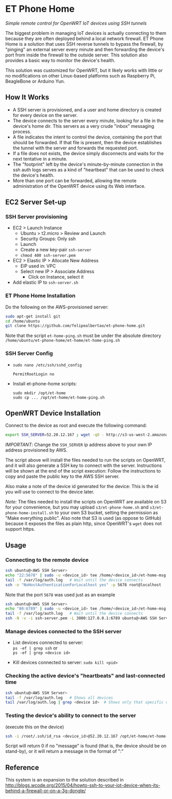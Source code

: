 # ET Phone Home

_Simple remote control for OpenWRT IoT devices using SSH tunnels_

The biggest problem in managing IoT devices is actually connecting to them because they are often deployed behind a local network firewall. ET Phone Home is a solution that uses SSH reverse tunnels to bypass the firewall, by "pinging" an external server every minute and then forwarding the device's port from inside the firewall to the outside server. This solution also provides a basic way to monitor the device's health.

This solution was customized for OpenWRT, but it likely works with little or no modifications on other Linux-based platforms such as Raspberry Pi, BeagleBone or Arduino Yun.


## How It Works

- A SSH server is provisioned, and a user and home directory is created for every device on the server.
- The device connects to the server every minute, looking for a file in the device's home dir. This servers as a very crude "inbox" messaging process.
- A file indicates the intent to control the device, containing the port that should be forwarded. If that file is present, then the device establishes the tunnel with the server and forwards the requested port.
- If a file does not exists, the device simply disconnects and waits for the next tentative in a minute.
- The "footprint" left by the device's minute-by-minute connection in the ssh auth logs serves as a kind of "heartbeat" that can be used to check the device's health.
- More than one port can be forwarded, allowing the remote administration of the OpenWRT device using its Web interface.


## EC2 Server Set-up

### SSH Server provisioning

- EC2 > Launch Instance
    - Ubuntu > t2.micro > Review and Launch
    - Security Groups: Only ssh
    - Launch
    - Create a new key-pair `ssh-server`
    - `chmod 400 ssh-server.pem`
- EC2 > Elastic IP > Allocate New Address
    - EIP used in: VPC
    - Select new IP > Associate Address
        - Click on Instance, select it
- Add elastic IP to `ssh-server.sh`

### ET Phone Home Installation

Do the following on the AWS-provisioned server:

```bash
sudo apt-get install git
cd /home/ubuntu
git clone https://github.com/felipealbertao/et-phone-home.git
```

Note that the script `et-home-ping.sh` must be under the absolute directory
  `/home/ubuntu/et-phone-home/et-home/et-home-ping.sh`


### SSH Server Config

- `sudo nano /etc/ssh/sshd_config`  
    ```
    PermitRootLogin no
    ```
- Install et-phone-home scripts:  
  ```
  sudo mkdir /opt/et-home
  sudo cp ... /opt/et-home/et-home-ping.sh
  ```

## OpenWRT Device Installation

Connect to the device as root and execute the following command:

```bash
export SSH_SERVER=52.20.12.167 ; wget -qO - http://s3-us-west-2.amazonaws.com/et-phone-home/et-phone-home-install.sh | ash
```

*IMPORTANT*: Change the `SSH_SERVER` ip address above to your own IP address provisioned by AWS.

The script above will install the files needed to run the scripts on OpenWRT, and it will also generate a SSH key to connect with the server. Instructions will be shown at the end of the script execution: Follow the instructions to copy and paste the public key to the AWS SSH server.

Also make a note of the device id generated for the device: This is the id you will use to connect to the device later.

_Note:_ The files needed to install the scripts on OpenWRT are available on S3 for your convenience, but you may upload `s3/et-phone-home.sh` and `s3/et-phone-home-install.sh` to your own S3 bucket, setting the permission as "Make everything public". Also note that S3 is used (as oppose to GitHub) because it exposes the files as plain http, since OpenWRT's `wget` does not support https.


## Usage

### Connecting to the remote device

```bash
ssh ubuntu@<AWS SSH Server>
echo "22:5678" | sudo -u <device_id> tee /home/<device_id>/et-home-msg
tail -f /var/log/auth.log   # Wait until the device connects
ssh -o "NoHostAuthenticationForLocalhost yes" -p 5678 root@localhost
```

Note that the port `5678` was used just as an example

```bash
ssh ubuntu@<AWS SSH Server>
echo "80:6789" | sudo -u <device_id> tee /home/<device_id>/et-home-msg
tail -f /var/log/auth.log   # Wait until the device connects
ssh -N -v -i ssh-server.pem -L 3000:127.0.0.1:6789 ubuntu@<AWS SSH Server>
```

### Manage devices connected to the SSH server

- List devices connected to server:  
   `ps -ef | grep ssh` or  
   `ps -ef | grep <device id>`

 - Kill devices connected to server:
   `sudo kill <pid>`


### Checking the active device's "heartbeats" and last-connected time

   ```bash
   ssh ubuntu@<AWS SSH Server>
   tail -f /var/log/auth.log   # Shows all devices
   tail /var/log/auth.log | grep <device id>  # Shows only that specific device
   ```

### Testing the device's ability to connect to the server

(execute this on the device)

```bash
ssh -i /root/.ssh/id_rsa <device_id>@52.20.12.167 /opt/et-home/et-home-ping.sh
```

Script will return 0 if no "message" is found (that is, the device should be on stand-by),
or it will return a message in the format of "<local device port>:<remote server port>"


## Reference

This system is an expansion to the solution described in http://blogs.wcode.org/2015/04/howto-ssh-to-your-iot-device-when-its-behind-a-firewall-or-on-a-3g-dongle/

